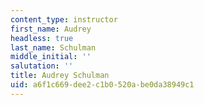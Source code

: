 ```yaml
---
content_type: instructor
first_name: Audrey
headless: true
last_name: Schulman
middle_initial: ''
salutation: ''
title: Audrey Schulman
uid: a6f1c669-dee2-c1b0-520a-be0da38949c1
---
```

